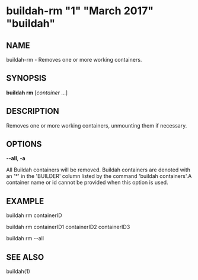 # buildah-rm "1" "March 2017" "buildah"

## NAME
buildah\-rm - Removes one or more working containers.

## SYNOPSIS
**buildah rm** [*container* ...]

## DESCRIPTION
Removes one or more working containers, unmounting them if necessary.

## OPTIONS

**--all**, **-a**

All Buildah containers will be removed.  Buildah containers are denoted with an '*' in the 'BUILDER' column listed by the command 'buildah containers'.A container name or id cannot be provided when this option is used.

## EXAMPLE

buildah rm containerID

buildah rm containerID1 containerID2 containerID3

buildah rm --all

## SEE ALSO
buildah(1)
